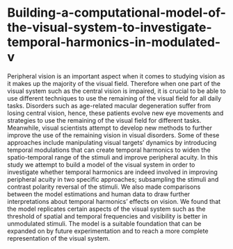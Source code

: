 # Building-a-computational-model-of-the-visual-system-to-investigate-temporal-harmonics-in-modulated-v
Peripheral vision is an important aspect when it comes to studying vision as it makes up the majority of the visual field. Therefore when one part of the visual system such as the central vision is impaired, it is crucial to be able to use different techniques to use the remaining of the visual field for all daily tasks. Disorders such as age-related macular degeneration suffer from losing central vision, hence, these patients evolve new eye movements and strategies to use the remaining of the visual field for different tasks. Meanwhile, visual scientists attempt to develop new methods to further improve the use of the remaining vision in visual disorders. Some of these approaches include manipulating visual targets’ dynamics by introducing temporal modulations that can create temporal harmonics to widen the spatio-temporal range of the stimuli and improve peripheral acuity. In this study we attempt to build a model of the visual system in order to investigate whether temporal harmonics are indeed involved in improving peripheral acuity in two specific approaches; subsampling the stimuli and contrast polarity reversal of the stimuli. We also made comparisons between the model estimations and human data to draw further interpretations about temporal harmonics’ effects on vision. We found that the model replicates certain aspects of the visual system such as the threshold of spatial and temporal frequencies and visibility is better in unmodulated stimuli. The model is a suitable foundation that can be expanded on by future experimentation and to reach a more complete representation of the visual system.
